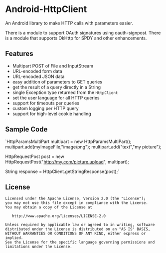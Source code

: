 Android-HttpClient
==================

An Android library to make HTTP calls with parameters easier.

There is a module to support OAuth signatures using oauth-signpost.
There is a module that supports OkHttp for SPDY and other enhancements.

Features
--------

* Multipart POST of File and InputStream
* URL-encoded form data
* URL-encoded JSON data
* easy addition of parameters to GET queries
* get the result of a query directly in a String
* single Exception type returned from the `HttpClient`
* set the user language for all HTTP queries
* support for timeouts per queries
* custom logging per HTTP query
* support for high-level cookie handling

Sample Code
-----------

`HttpParamsMultiPart multipart = new HttpParamsMultiPart();
multipart.add(myImageFile,"image/png");
multipart.add("text","my picture");

HttpRequestPost post = new HttpRequestPost("http://my.com/picture.upload", multipart);

String response = HttpClient.getStringResponse(post);`

License
-------

    Licensed under the Apache License, Version 2.0 (the "License");
    you may not use this file except in compliance with the License.
    You may obtain a copy of the License at

       http://www.apache.org/licenses/LICENSE-2.0

    Unless required by applicable law or agreed to in writing, software
    distributed under the License is distributed on an "AS IS" BASIS,
    WITHOUT WARRANTIES OR CONDITIONS OF ANY KIND, either express or implied.
    See the License for the specific language governing permissions and
    limitations under the License.

